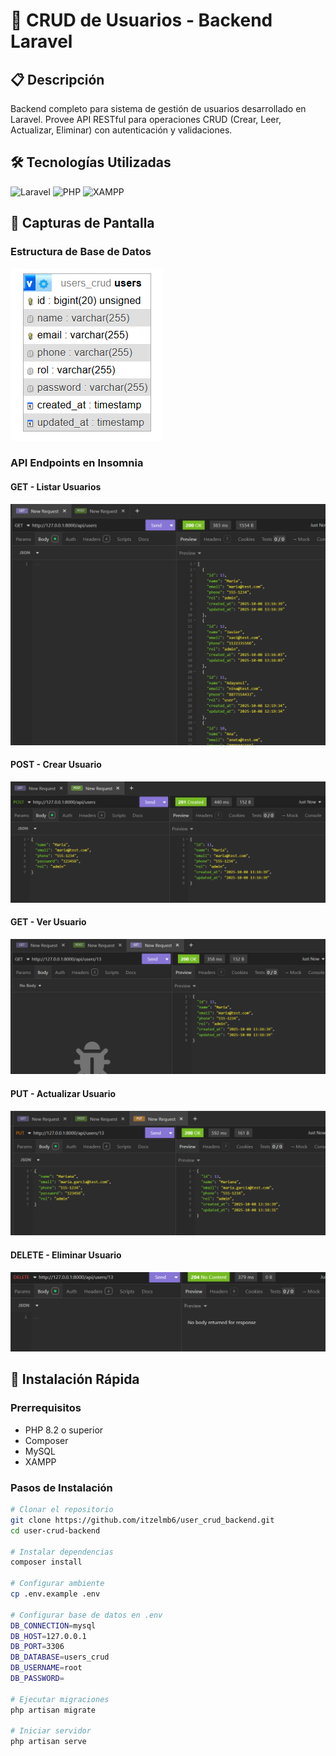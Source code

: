 # 🚀 CRUD de Usuarios - Backend Laravel

## 📋 Descripción
Backend completo para sistema de gestión de usuarios desarrollado en Laravel. Provee API RESTful para operaciones CRUD (Crear, Leer, Actualizar, Eliminar) con autenticación y validaciones.

## 🛠️ Tecnologías Utilizadas
![Laravel](https://img.shields.io/badge/Laravel-FF2D20?style=for-the-badge&logo=laravel&logoColor=white)
![PHP](https://img.shields.io/badge/PHP-777BB4?style=for-the-badge&logo=php&logoColor=white)
![XAMPP](https://img.shields.io/badge/XAMPP-FB7A24?style=for-the-badge&logo=xampp&logoColor=white)

## 📸 Capturas de Pantalla

### Estructura de Base de Datos

![Base de Datos](docs/back1.png)

### API Endpoints en Insomnia

#### GET - Listar Usuarios
![API Endpoints](docs/back3.png)

#### POST - Crear Usuario
![API Endpoints](docs/back2.png)

#### GET - Ver Usuario
![API Endpoints](docs/back4.png)

#### PUT - Actualizar Usuario
![API Endpoints](docs/back5.png)

#### DELETE - Eliminar Usuario
![API Endpoints](docs/back6.png)

## 🚀 Instalación Rápida

### Prerrequisitos
- PHP 8.2 o superior
- Composer
- MySQL
- XAMPP 

### Pasos de Instalación
```bash
# Clonar el repositorio
git clone https://github.com/itzelmb6/user_crud_backend.git
cd user-crud-backend

# Instalar dependencias
composer install

# Configurar ambiente
cp .env.example .env

# Configurar base de datos en .env
DB_CONNECTION=mysql
DB_HOST=127.0.0.1
DB_PORT=3306
DB_DATABASE=users_crud
DB_USERNAME=root
DB_PASSWORD=

# Ejecutar migraciones
php artisan migrate

# Iniciar servidor
php artisan serve
